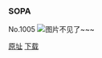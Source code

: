 ### SOPA
No.1005
![图片不见了~~~](https://imgs.xkcd.com/comics/sopa.png)

[原址](https://xkcd.com//1005) [下载](https://imgs.xkcd.com/comics/sopa.png)

